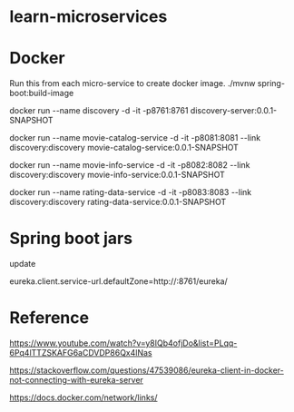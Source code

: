 # learn-microservices

# Docker
Run this from each micro-service to create docker image.
./mvnw spring-boot:build-image 

docker run --name discovery -d -it -p8761:8761 discovery-server:0.0.1-SNAPSHOT

docker run --name movie-catalog-service -d -it -p8081:8081 --link discovery:discovery movie-catalog-service:0.0.1-SNAPSHOT 

docker run --name movie-info-service -d -it -p8082:8082 --link discovery:discovery movie-info-service:0.0.1-SNAPSHOT

docker run --name rating-data-service -d -it -p8083:8083 --link discovery:discovery rating-data-service:0.0.1-SNAPSHOT

# Spring boot jars

update 

eureka.client.service-url.defaultZone=http://<eureke-server-ip>:8761/eureka/

# Reference
https://www.youtube.com/watch?v=y8IQb4ofjDo&list=PLqq-6Pq4lTTZSKAFG6aCDVDP86Qx4lNas <main reference>

https://stackoverflow.com/questions/47539086/eureka-client-in-docker-not-connecting-with-eureka-server

https://docs.docker.com/network/links/


